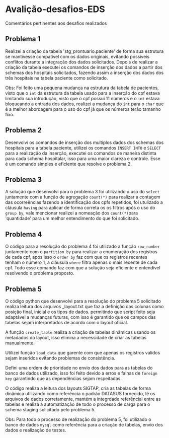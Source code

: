 # Avalição-desafios-EDS

Comentários pertinentes aos desafios realizados

## Problema 1 

Realizei a criação da tabela 'stg_prontuario.paciente' de forma sua estrutura se mantivesse compatível com os dados originais, evitando possiveis conflitos durante a integração dos dados solicitados. Depois de realizar a criação da tabela executei os comandos de inserção dos dados a partir dos schemas dos hospitais solicitados, fazendo assim a inserção dos dados dos três hospitais na tabela paciente como solicitado.

Obs: Foi feito uma pequena mudança na estrutura da tabela de pacientes, visto que o ```int``` da estrutura da tabela usado para a inserção do cpf estava limitando sua introdução, visto que o cpf possui 11 números e o ```int``` estava bloqueando a entrada dos dados, realizei a mudança do ```int``` para o ```char``` que é a melhor abordagem para o uso do cpf já que os números terão tamanho fixo.

## Problema 2

Desenvolvi os comandos de inserção dos multiplos dados dos schemas dos hospitais para a tabela paciente, utilizei os comandos ``` INSERT INTO ``` e ```SELECT``` para a realização da inserção, executei os comandos de maneira distinta para cada schema hospitalar, isso para uma maior clareza e controle. Esse é um comando simples e eficiente que resolve o problema 2.

## Problema 3 

A solução que desenvolvi para o problema 3 foi utilizando o uso do ```select``` juntamente com a função de agregação ```count(*)``` para realizar a contagem das ocorreências fazendo a identificação dos cpfs repetidos, foi utulizado a cláusula ```having``` para aplicar de forma correta os os filtros após o uso do ```group by```, vale mencionar realizei a nomeação dos ```count(*)```para 'quantidade' para um melhor entendimento do que foi solicitado.

## Problema 4

O código para a resolução do problema 4 foi utilizado a função ```row_number``` juntamente com o ```partition by``` para realizar a enumeração dos registros de cada cpf, após isso o ```order by``` faz com que os registros recentes tenham o número 1, a cláusula ```where``` filtra apenas o mais recente de cada cpf. Todo esse comando faz com que a solução seja eficiente e entendível resolvendo o problema proposto.

## Problema 5

O código python que desenvolvi para a resolução do problema 5 solicitado realiza leitura dos arquivos _layout.txt que faz a definição das colunas como posição final, inicial e os tipos de dados. permitindo que script feito seja adaptável a mudanças futuras, com isso é garantido que os campos das tabelas sejam interpretados de acordo com o layout oficial. 

A função ```create_table``` realiza a criação de tabelas dinâmicas usando os metadados do layout, isso elimina a necessidade de criar as tabelas manualmente. 

Utilizei função ```load_data``` que garente com que apenas os registros validos sejam inseridos evitando problemas de consistência. 

Defini uma ordem de prioridade no envio dos dados para as tabelas do banco de dados utilizado, isso foi feito devido a erros e falhas de ```foreign key``` garantindo que as dependências sejam respeitadas.

O código realiza a leitura dos layouts SIGTAP, cria as tabelas de forma dinâmica utilizando como referência o padrão DATASUS fornecido, lê os arquivos de dados corretamente, mantém a integrdade referêncial entre as tabelas e realiza a automatização de todo o processo de carga para o schema staging solicitado pelo problema 5.

Obs: Para todo o processo de realização do problema 5, foi utilizado o banco de dados ```mysql``` como referência para a criação de tabelas, envio dos dados e realização de testes.

